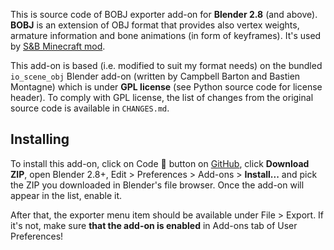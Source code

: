 This is source code of BOBJ exporter add-on for **Blender 2.8** (and above). **BOBJ** is an extension of OBJ format that provides also vertex weights, armature information and bone animations (in form of keyframes). It's used by [S&B Minecraft mod](https://github.com/mchorse/snb).

This add-on is based (i.e. modified to suit my format needs) on the bundled `io_scene_obj` Blender add-on (written by Campbell Barton and Bastien Montagne) which is under **GPL license** (see Python source code for license header). To comply with GPL license, the list of changes from the original source code is available in `CHANGES.md`. 

## Installing

To install this add-on, click on Code 🔽 button on [GitHub](https://github.com/mchorse/io_export_bobj/tree/2.8), click **Download ZIP**, open Blender 2.8+, Edit > Preferences > Add-ons > **Install...** and pick the ZIP you downloaded in Blender's file browser. Once the add-on will appear in the list, enable it.

After that, the exporter menu item should be available under File > Export. If it's not, make sure **that the add-on is enabled** in Add-ons tab of User Preferences!